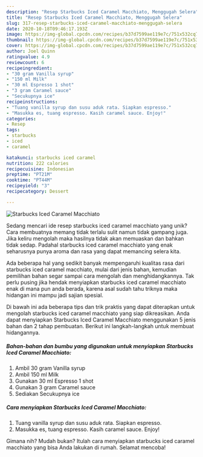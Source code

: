 ```yaml
---
description: "Resep Starbucks Iced Caramel Macchiato, Menggugah Selera"
title: "Resep Starbucks Iced Caramel Macchiato, Menggugah Selera"
slug: 317-resep-starbucks-iced-caramel-macchiato-menggugah-selera
date: 2020-10-18T09:46:17.193Z
image: https://img-global.cpcdn.com/recipes/b37d7599ae119e7c/751x532cq70/starbucks-iced-caramel-macchiato-foto-resep-utama.jpg
thumbnail: https://img-global.cpcdn.com/recipes/b37d7599ae119e7c/751x532cq70/starbucks-iced-caramel-macchiato-foto-resep-utama.jpg
cover: https://img-global.cpcdn.com/recipes/b37d7599ae119e7c/751x532cq70/starbucks-iced-caramel-macchiato-foto-resep-utama.jpg
author: Joel Quinn
ratingvalue: 4.9
reviewcount: 6
recipeingredient:
- "30 gram Vanilla syrup"
- "150 ml Milk"
- "30 ml Espresso 1 shot"
- "3 gram Caramel sauce"
- "Secukupnya ice"
recipeinstructions:
- "Tuang vanilla syrup dan susu aduk rata. Siapkan espresso."
- "Masukka es, tuang espresso. Kasih caramel sauce. Enjoy!"
categories:
- Resep
tags:
- starbucks
- iced
- caramel

katakunci: starbucks iced caramel 
nutrition: 222 calories
recipecuisine: Indonesian
preptime: "PT21M"
cooktime: "PT44M"
recipeyield: "3"
recipecategory: Dessert

---
```



![Starbucks Iced Caramel Macchiato](https://img-global.cpcdn.com/recipes/b37d7599ae119e7c/751x532cq70/starbucks-iced-caramel-macchiato-foto-resep-utama.jpg)

Sedang mencari ide resep starbucks iced caramel macchiato yang unik? Cara membuatnya memang tidak terlalu sulit namun tidak gampang juga. Jika keliru mengolah maka hasilnya tidak akan memuaskan dan bahkan tidak sedap. Padahal starbucks iced caramel macchiato yang enak seharusnya punya aroma dan rasa yang dapat memancing selera kita.



Ada beberapa hal yang sedikit banyak mempengaruhi kualitas rasa dari starbucks iced caramel macchiato, mulai dari jenis bahan, kemudian pemilihan bahan segar sampai cara mengolah dan menghidangkannya. Tak perlu pusing jika hendak menyiapkan starbucks iced caramel macchiato enak di mana pun anda berada, karena asal sudah tahu triknya maka hidangan ini mampu jadi sajian spesial.


Di bawah ini ada beberapa tips dan trik praktis yang dapat diterapkan untuk mengolah starbucks iced caramel macchiato yang siap dikreasikan. Anda dapat menyiapkan Starbucks Iced Caramel Macchiato menggunakan 5 jenis bahan dan 2 tahap pembuatan. Berikut ini langkah-langkah untuk membuat hidangannya.

<!--inarticleads1-->

##### Bahan-bahan dan bumbu yang digunakan untuk menyiapkan Starbucks Iced Caramel Macchiato:

1. Ambil 30 gram Vanilla syrup
1. Ambil 150 ml Milk
1. Gunakan 30 ml Espresso 1 shot
1. Gunakan 3 gram Caramel sauce
1. Sediakan Secukupnya ice




<!--inarticleads2-->

##### Cara menyiapkan Starbucks Iced Caramel Macchiato:

1. Tuang vanilla syrup dan susu aduk rata. Siapkan espresso.
1. Masukka es, tuang espresso. Kasih caramel sauce. Enjoy!




Gimana nih? Mudah bukan? Itulah cara menyiapkan starbucks iced caramel macchiato yang bisa Anda lakukan di rumah. Selamat mencoba!
